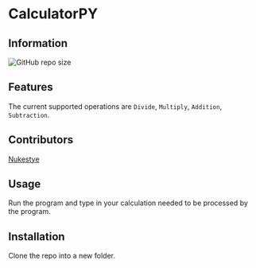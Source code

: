 # CalculatorPY
## Information
![GitHub repo size](https://img.shields.io/github/repo-size/the-BREAD-society/CalculatorPY?color=blue&label=Download%20Size&logoColor=White&style=flat-square)

## Features
The current supported operations are `Divide`, `Multiply`, `Addition`, `Subtraction`.

## Contributors
[Nukestye](https://github.com/Nukestye)

## Usage
Run the program and type in your calculation needed to be processed by the program.

## Installation

Clone the repo into a new folder.
